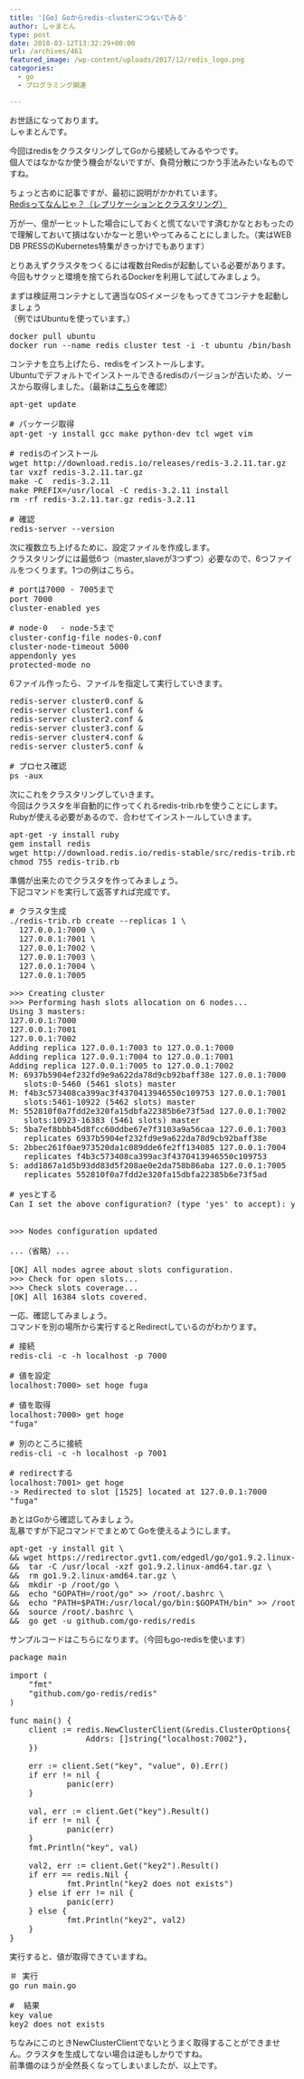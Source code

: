 ```yaml
---
title: '[Go] Goからredis-clusterにつないでみる'
author: しゃまとん
type: post
date: 2018-03-12T13:32:29+00:00
url: /archives/461
featured_image: /wp-content/uploads/2017/12/redis_logo.png
categories:
  - go
  - プログラミング関連

---
```

お世話になっております。  
しゃまとんです。

今回はredisをクラスタリングしてGoから接続してみるやつです。  
個人ではなかなか使う機会がないですが、負荷分散につかう手法みたいなものですね。

ちょっと古めに記事ですが、最初に説明がかかれています。  
<a href="https://cloudpack.media/420" target="_blank" rel="noopener">Redisってなんじゃ？（レプリケーションとクラスタリング）</a>

万が一、億が一ヒットした場合にしておくと慌てないです済むかなとおもったので理解しておいて損はないかなーと思いやってみることにしました。（実はWEB DB PRESSのKubernetes特集がきっかけでもあります）

とりあえずクラスタをつくるには複数台Redisが起動している必要があります。  
今回もサクッと環境を捨てられるDockerを利用して試してみましょう。

まずは検証用コンテナとして適当なOSイメージをもってきてコンテナを起動しましょう  
（例ではUbuntuを使っています。）

<pre class="lang:default decode:true">docker pull ubuntu
docker run --name redis_cluster_test -i -t ubuntu /bin/bash</pre>

コンテナを立ち上げたら、redisをインストールします。  
Ubuntuでデフォルトでインストールできるredisのバージョンが古いため、ソースから取得しました。（最新は[こちら][1]を確認）

<pre class="lang:default decode:true">apt-get update

# パッケージ取得
apt-get -y install gcc make python-dev tcl wget vim

# redisのインストール
wget http://download.redis.io/releases/redis-3.2.11.tar.gz
tar vxzf redis-3.2.11.tar.gz
make -C  redis-3.2.11
make PREFIX=/usr/local -C redis-3.2.11 install
rm -rf redis-3.2.11.tar.gz redis-3.2.11

# 確認
redis-server --version</pre>

次に複数立ち上げるために、設定ファイルを作成します。  
クラスタリングには最低6つ（master,slaveが3つずつ）必要なので、6つファイルをつくります。1つの例はこちら。

<pre class="lang:default decode:true" title="cluster0.conf"># portは7000 - 7005まで
port 7000
cluster-enabled yes

# node-0　 - node-5まで
cluster-config-file nodes-0.conf
cluster-node-timeout 5000
appendonly yes
protected-mode no</pre>

6ファイル作ったら、ファイルを指定して実行していきます。

<pre class="lang:default decode:true">redis-server cluster0.conf &
redis-server cluster1.conf &
redis-server cluster2.conf &
redis-server cluster3.conf &
redis-server cluster4.conf &
redis-server cluster5.conf &

# プロセス確認　
ps -aux</pre>

次にこれをクラスタリングしていきます。  
今回はクラスタを半自動的に作ってくれるredis-trib.rbを使うことにします。Rubyが使える必要があるので、合わせてインストールしていきます。

<pre class="lang:default decode:true">apt-get -y install ruby
gem install redis
wget http://download.redis.io/redis-stable/src/redis-trib.rb
chmod 755 redis-trib.rb</pre>

準備が出来たのでクラスタを作ってみましょう。  
下記コマンドを実行して返答すれば完成です。

<pre class="lang:default decode:true"># クラスタ生成
./redis-trib.rb create --replicas 1 \
  127.0.0.1:7000 \
  127.0.0.1:7001 \
  127.0.0.1:7002 \
  127.0.0.1:7003 \
  127.0.0.1:7004 \
  127.0.0.1:7005

>&gt;&gt; Creating cluster
>&gt;&gt; Performing hash slots allocation on 6 nodes...
Using 3 masters:
127.0.0.1:7000
127.0.0.1:7001
127.0.0.1:7002
Adding replica 127.0.0.1:7003 to 127.0.0.1:7000
Adding replica 127.0.0.1:7004 to 127.0.0.1:7001
Adding replica 127.0.0.1:7005 to 127.0.0.1:7002
M: 6937b5904ef232fd9e9a622da78d9cb92baff38e 127.0.0.1:7000
   slots:0-5460 (5461 slots) master
M: f4b3c573408ca399ac3f4370413946550c109753 127.0.0.1:7001
   slots:5461-10922 (5462 slots) master
M: 552810f0a7fdd2e320fa15dbfa22385b6e73f5ad 127.0.0.1:7002
   slots:10923-16383 (5461 slots) master
S: 5ba7ef8bbb45d8fcc60ddbe67e7f3103a9a56caa 127.0.0.1:7003
   replicates 6937b5904ef232fd9e9a622da78d9cb92baff38e
S: 2bbec261f0ae973520da1c089dde6fe2ff134085 127.0.0.1:7004
   replicates f4b3c573408ca399ac3f4370413946550c109753
S: add1867a1d5b93dd83d5f208ae0e2da758b86aba 127.0.0.1:7005
   replicates 552810f0a7fdd2e320fa15dbfa22385b6e73f5ad

# yesとする
Can I set the above configuration? (type 'yes' to accept): yes


>&gt;&gt; Nodes configuration updated

...（省略）...

[OK] All nodes agree about slots configuration.
>&gt;&gt; Check for open slots...
>&gt;&gt; Check slots coverage...
[OK] All 16384 slots covered.</pre>

一応、確認してみましょう。  
コマンドを別の場所から実行するとRedirectしているのがわかります。

<pre class="lang:default decode:true"># 接続
redis-cli -c -h localhost -p 7000

# 値を設定
localhost:7000&gt; set hoge fuga

# 値を取得
localhost:7000&gt; get hoge
"fuga"

# 別のところに接続
redis-cli -c -h localhost -p 7001

# redirectする
localhost:7001&gt; get hoge
-&gt; Redirected to slot [1525] located at 127.0.0.1:7000
"fuga"</pre>

あとはGoから確認してみましょう。  
乱暴ですが下記コマンドでまとめて Goを使えるようにします。

<pre class="lang:default decode:true">apt-get -y install git \
&& wget https://redirector.gvt1.com/edgedl/go/go1.9.2.linux-amd64.tar.gz \
&&  tar -C /usr/local -xzf go1.9.2.linux-amd64.tar.gz \
&&  rm go1.9.2.linux-amd64.tar.gz \
&&  mkdir -p /root/go \
&&  echo "GOPATH=/root/go" &gt;&gt; /root/.bashrc \
&&  echo "PATH=$PATH:/usr/local/go/bin:$GOPATH/bin" &gt;&gt; /root/.bashrc \
&&  source /root/.bashrc \
&&  go get -u github.com/go-redis/redis</pre>

サンプルコードはこちらになります。（今回もgo-redisを使います）

<pre class="lang:go decode:true " title="main.go">package main

import (
    "fmt"
    "github.com/go-redis/redis"
)

func main() {
    client := redis.NewClusterClient(&redis.ClusterOptions{
                Addrs: []string{"localhost:7002"},
    })

    err := client.Set("key", "value", 0).Err()
    if err != nil {
            panic(err)
    }

    val, err := client.Get("key").Result()
    if err != nil {
            panic(err)
    }
    fmt.Println("key", val)

    val2, err := client.Get("key2").Result()
    if err == redis.Nil {
            fmt.Println("key2 does not exists")
    } else if err != nil {
            panic(err)
    } else {
            fmt.Println("key2", val2)
    }
}</pre>

実行すると、値が取得できていますね。

<pre class="lang:default decode:true">＃ 実行
go run main.go

#  結果
key value
key2 does not exists</pre>

ちなみにこのときNewClusterClientでないとうまく取得することができません。クラスタを生成してない場合は逆もしかりですね。  
前準備のほうが全然長くなってしまいましたが、以上です。

 [1]: http://download.redis.io/releases/